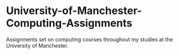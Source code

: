 # University-of-Manchester-Computing-Assignments
Assignments set on computing courses throughout my studies at the University of Manchester.
